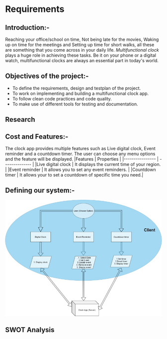 # Requirements

## Introduction:-

Reaching your office/school on time, Not being late for the movies, Waking up on time for the meetings and Setting up time for short walks, all these are something that you come across in your daily life. _Multifunctional clock_ plays a huge role in achieving these tasks. Be it on your phone or a digital watch, multifunctional clocks are always an essential part in today's world.

## Objectives of the project:-

- To define the requirements, design and testplan of the project.
- To work on implementing and building a multifunctional clock app.
- To follow clean code practices and code quality.
- To make use of different tools for testing and documentation.

## Research

## Cost and Features:-

The clock app provides multiple features such as Live digital clock, Event reminder and a countdown timer. The user can choose any menu options and the feature will be displayed.
|Features | Properties |
|---------------- | -------------- |
|Live digital clock | It displays the current time of your region. |
|Event reminder | It allows you to set any event reminders. |
|Countdown timer | It allows your to set a countdown of specific time you need.|

## Defining our system:-

<img src="/1_Requirements/systemdesign.jpg" alt="Defining our system"/>

## SWOT Analysis

